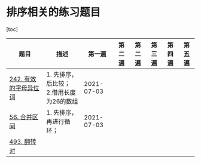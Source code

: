 # 排序相关的练习题目

[toc]

| 题目                                                         | 描述                                          | 第一遍     | 第二遍 | 第二遍 | 第三遍 | 第四遍 | 第五遍 |
| ------------------------------------------------------------ | --------------------------------------------- | ---------- | ------ | ------ | ------ | ------ | ------ |
| [242. 有效的字母异位词](https://leetcode-cn.com/problems/valid-anagram/) | 1. 先排序，后比较；<br />2.借用长度为26的数组 | 2021-07-03 |        |        |        |        |        |
| [56. 合并区间](https://leetcode-cn.com/problems/merge-intervals/) | 1. 先排序，再进行循环；                       | 2021-07-03 |        |        |        |        |        |
| [493. 翻转对](https://leetcode-cn.com/problems/reverse-pairs/) |                                               |            |        |        |        |        |        |

